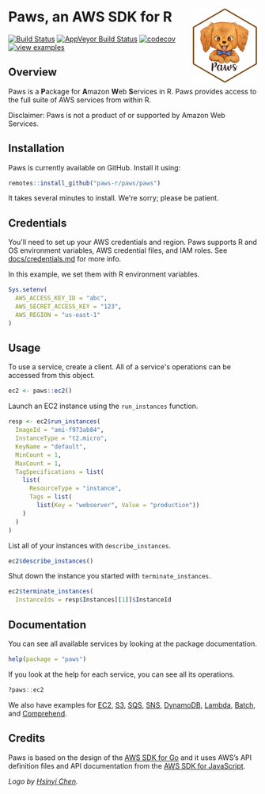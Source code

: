 
# Paws, an AWS SDK for R <img src="docs/logo.png" align="right" height="150" />

[![Build
Status](https://travis-ci.com/paws-r/paws.svg?branch=master)](https://travis-ci.com/paws-r/paws)
[![AppVeyor Build
Status](https://ci.appveyor.com/api/projects/status/2ma1spb2f55129qc/branch/master?svg=true)](https://ci.appveyor.com/project/paws-r/paws/branch/master)
[![codecov](https://codecov.io/gh/paws-r/paws/branch/master/graph/badge.svg)](https://codecov.io/gh/paws-r/paws)
[![view examples](https://img.shields.io/badge/learn%20by-examples-0077b3.svg)](https://github.com/paws-r/paws/tree/master/examples)

## Overview

Paws is a **P**ackage for **A**mazon **W**eb **S**ervices in R. Paws provides
access to the full suite of AWS services from within R.

Disclaimer: Paws is not a product of or supported by Amazon Web Services.

## Installation

Paws is currently available on GitHub. Install it using:

``` r
remotes::install_github("paws-r/paws/paws")
```

It takes several minutes to install. We're sorry; please be patient.

## Credentials

You'll need to set up your AWS credentials and region. Paws supports R
and OS environment variables, AWS credential files, and IAM roles.
See [docs/credentials.md](docs/credentials.md) for more info.

In this example, we set them with R environment variables.

``` r
Sys.setenv(
  AWS_ACCESS_KEY_ID = "abc",
  AWS_SECRET_ACCESS_KEY = "123",
  AWS_REGION = "us-east-1"
)
```

## Usage

To use a service, create a client. All of a service's operations
can be accessed from this object.

``` r
ec2 <- paws::ec2()
```

Launch an EC2 instance using the `run_instances` function.

``` r
resp <- ec2$run_instances(
  ImageId = "ami-f973ab84",
  InstanceType = "t2.micro",
  KeyName = "default",
  MinCount = 1,
  MaxCount = 1,
  TagSpecifications = list(
    list(
      ResourceType = "instance",
      Tags = list(
        list(Key = "webserver", Value = "production"))
    )
  )
)
```

List all of your instances with `describe_instances`.

``` r
ec2$describe_instances()
```

Shut down the instance you started with `terminate_instances`.

``` r
ec2$terminate_instances(
  InstanceIds = resp$Instances[[1]]$InstanceId
```

## Documentation

You can see all available services by looking at the package documentation.

``` r
help(package = "paws")
```

If you look at the help for each service, you can see all its operations.

``` r
?paws::ec2
```

We also have examples for [EC2](examples/ec2.R), [S3](examples/s3.R),
[SQS](examples/sqs.R), [SNS](examples/sns.R),
[DynamoDB](examples/dynamodb.R), [Lambda](examples/lambda.R),
[Batch](examples/batch.R), and [Comprehend](examples/comprehend.R).

## Credits

Paws is based on the design of the [AWS SDK for
Go](https://github.com/aws/aws-sdk-go) and it uses AWS’s API definition
files and API documentation from the [AWS SDK for
JavaScript](https://github.com/aws/aws-sdk-js).

*Logo by [Hsinyi Chen](https://www.starfolioart.com/).*